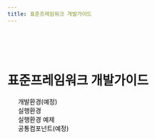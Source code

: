 ```yaml
---
title: 표준프레임워크 개발가이드
---
```


<br>
<br>
<br>



<div class='mainLayout'>
    <h1>표준프레임워크 개발가이드</h1>
    <ul>
        <li style='list-style:none;'>
            <a href="/egovframe-docs/egovframe-development/" style="text-decoration:none;color:#000;">
              개발환경(예정) <i class="fas fa-arrow-alt-circle-right ms-2"></i>
            </a>
        </li>
        <li style='list-style:none'>
            <a href="/egovframe-docs/egovframe-runtime/" style="text-decoration:none;color:#000;">
              실행환경 <i class="fas fa-arrow-alt-circle-right ms-2"></i>
            </a>
        </li>
        <li style='list-style:none'>
            <a href="/egovframe-docs/runtime-example/" style="text-decoration:none;color:#000;">
              실행환경 예제 <i class="fas fa-arrow-alt-circle-right ms-2"></i>
            </a>
        </li>
        <li style='list-style:none'>
            <a href="/egovframe-docs/common-component/" style="text-decoration:none;color:#000;">
              공통컴포넌트(예정) <i class="fas fa-arrow-alt-circle-right ms-2"></i>
            </a>
        </li>
    </ul>
</div>

